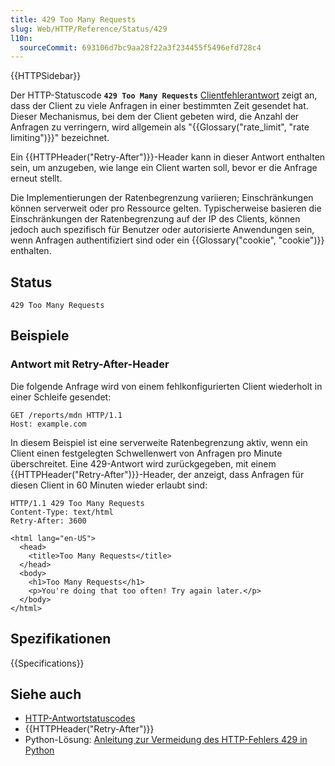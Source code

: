 ```yaml
---
title: 429 Too Many Requests
slug: Web/HTTP/Reference/Status/429
l10n:
  sourceCommit: 693106d7bc9aa28f22a3f234455f5496efd728c4
---
```


{{HTTPSidebar}}

Der HTTP-Statuscode **`429 Too Many Requests`** [Clientfehlerantwort](/de/docs/Web/HTTP/Reference/Status#client_error_responses) zeigt an, dass der Client zu viele Anfragen in einer bestimmten Zeit gesendet hat.
Dieser Mechanismus, bei dem der Client gebeten wird, die Anzahl der Anfragen zu verringern, wird allgemein als "{{Glossary("rate_limit", "rate limiting")}}" bezeichnet.

Ein {{HTTPHeader("Retry-After")}}-Header kann in dieser Antwort enthalten sein, um anzugeben, wie lange ein Client warten soll, bevor er die Anfrage erneut stellt.

Die Implementierungen der Ratenbegrenzung variieren; Einschränkungen können serverweit oder pro Ressource gelten.
Typischerweise basieren die Einschränkungen der Ratenbegrenzung auf der IP des Clients, können jedoch auch spezifisch für Benutzer oder autorisierte Anwendungen sein, wenn Anfragen authentifiziert sind oder ein {{Glossary("cookie", "cookie")}} enthalten.

## Status

```http
429 Too Many Requests
```

## Beispiele

### Antwort mit Retry-After-Header

Die folgende Anfrage wird von einem fehlkonfigurierten Client wiederholt in einer Schleife gesendet:

```http
GET /reports/mdn HTTP/1.1
Host: example.com
```

In diesem Beispiel ist eine serverweite Ratenbegrenzung aktiv, wenn ein Client einen festgelegten Schwellenwert von Anfragen pro Minute überschreitet.
Eine 429-Antwort wird zurückgegeben, mit einem {{HTTPHeader("Retry-After")}}-Header, der anzeigt, dass Anfragen für diesen Client in 60 Minuten wieder erlaubt sind:

```http
HTTP/1.1 429 Too Many Requests
Content-Type: text/html
Retry-After: 3600

<html lang="en-US">
  <head>
    <title>Too Many Requests</title>
  </head>
  <body>
    <h1>Too Many Requests</h1>
    <p>You're doing that too often! Try again later.</p>
  </body>
</html>
```

## Spezifikationen

{{Specifications}}

## Siehe auch

- [HTTP-Antwortstatuscodes](/de/docs/Web/HTTP/Reference/Status)
- {{HTTPHeader("Retry-After")}}
- Python-Lösung: [Anleitung zur Vermeidung des HTTP-Fehlers 429 in Python](https://stackoverflow.com/questions/22786068/how-to-avoid-http-error-429-too-many-requests-python)
